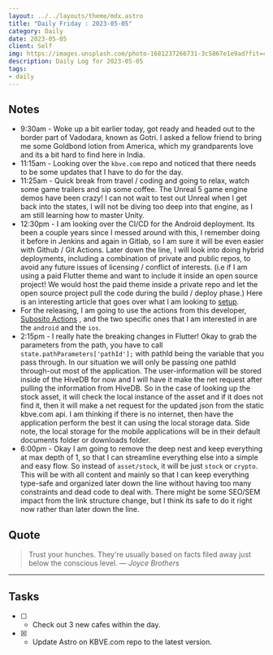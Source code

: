 ```yaml
---
layout: ../../layouts/theme/mdx.astro
title: "Daily Friday : 2023-05-05"
category: Daily
date: 2023-05-05
client: Self
img: https://images.unsplash.com/photo-1681237266731-3c5867e1e9ad?fit=crop&q=85&w=1400&h=700
description: Daily Log for 2023-05-05
tags:
- daily
---
```


## Notes

- 9:30am - Woke up a bit earlier today, got ready and headed out to the border part of Vadodara, known as Gotri. I asked a fellow friend to bring me some Goldbond lotion from America, which my grandparents love and its a bit hard to find here in India. 
- 11:15am - Looking over the `kbve.com` repo and noticed that there needs to be some updates that I have to do for the day. 
- 11:25am - Quick break from travel / coding and going to relax, watch some game trailers and sip some coffee. The Unreal 5 game engine demos have been crazy! I can not wait to test out Unreal when I get back into the states, I will not be diving too deep into that engine, as I am still learning how to master Unity. 
- 12:30pm - I am looking over the CI/CD for the Android deployment. Its been a couple years since I messed around with this, I remember doing it before in Jenkins and again in Gitlab, so I am sure it will be even easier with Github / Git Actions. Later down the line, I will look into doing hybrid deployments, including a combination of private and public repos, to avoid any future issues of licensing / conflict of interests. (i.e if I am using a paid Flutter theme and want to include it inside an open source project! We would host the paid theme inside a private repo and let the open source project pull the code during the build / deploy phase.) Here is an interesting article that goes over what I am looking to [setup](https://dev.to/matijanovosel/deploying-flutter-applications-to-google-play-using-github-actions-j8a).
- For the releasing, I am going to use the actions from this developer, [Subosito Actions](https://github.com/subosito/flutter-action) , and the two specific ones that I am interested in are the `android` and the `ios`. 
- 2:15pm - I really hate the breaking changes in Flutter! Okay to grab the parameters from the path, you have to call `state.pathParameters['pathId'];` with pathId being the variable that you pass through. In our situation we will only be passing one pathId through-out most of the application. The user-information will be stored inside of the HiveDB for now and I will have it make the net request after pulling the information from HiveDB. So in the case of looking up the stock asset, it will check the local instance of the asset and if it does not find it, then it will make a net request for the updated json from the static kbve.com api. I am thinking if there is no internet, then have the application perform the best it can using the local storage data. Side note, the local storage for the mobile applications will be in their default documents folder or downloads folder.
- 6:00pm - Okay I am going to remove the deep nest and keep everything at max depth of 1, so that I can streamline everything else into a simple and easy flow. So instead of `asset/stock`, it will be just `stock` or `crypto`. This will be with all content and mainly so that I can keep everything type-safe and organized later down the line without having too many constraints and dead code to deal with. There might be some SEO/SEM impact from the link structure change, but I think its safe to do it right now rather than later down the line. 

## Quote

> Trust your hunches. They're usually based on facts filed away just below the conscious level.
> — <cite>Joyce Brothers</cite>

---

## Tasks

- [ ] - Check out 3 new cafes within the day.
- [x] - Update Astro on KBVE.com repo to the latest version.
